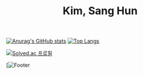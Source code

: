 <header>
  <h1 align="center">Kim, Sang Hun</h1>
</header>

[![Anurag's GitHub stats](https://github-readme-stats.vercel.app/api?username=kinsanghun)](https://github.com/anuraghazra/github-readme-stats) [![Top Langs](https://github-readme-stats.vercel.app/api/top-langs/?username=kinsanghun)](https://github.com/kinsanghun/github-readme-stats)

[![Solved.ac
프로필](http://mazassumnida.wtf/api/generate_badge?boj=yaa0529)](https://solved.ac/yaa0529)

[![Footer](https://capsule-render.vercel.app/api?type=waving&color=auto&height=200&section=footer)

